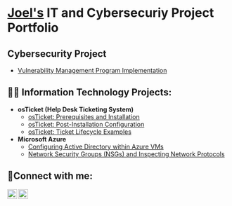 <h1><a href="https://www.linkedin.com/in/joel-rosas-50b653170/">Joel's</a> IT and Cybersecuriy Project Portfolio</h1>

<h2>Cybersecurity Project</h2>

 - [Vulnerability Management Program Implementation](https://github.com/JoeliRosas20/vulnerability-management-program)

<h2>👨‍💻 Information Technology Projects:</h2>

- <b>osTicket (Help Desk Ticketing System)</b>
  - [osTicket: Prerequisites and Installation](https://github.com/JoeliRosas20/osticket-prereqs)
  - [osTicket: Post-Installation Configuration](https://github.com/JoeliRosas20/post-install-config)
  - [osTicket: Ticket Lifecycle Examples](https://github.com/JoeliRosas20/ticket-lifecycle)
- <b>Microsoft Azure</b>
  - [Configuring Active Directory within Azure VMs](https://github.com/JoeliRosas20/configure-ad)
  - [Network Security Groups (NSGs) and Inspecting Network Protocols](https://github.com/JoeliRosas20/azure-network-protocols)

<h2>🤳Connect with me:</h2>

[<img align="left" alt="Joel | LinkedIn" width="22px" src="https://cdn.jsdelivr.net/npm/simple-icons@v3/icons/linkedin.svg" />][linkedin]
[<img align="left" alt="Joel | Site" width="22px" src="https://cdn.jsdelivr.net/npm/simple-icons@3.13.0/icons/react.svg" />][Site]

[linkedin]: https://www.linkedin.com/in/joel-rosas-50b653170/
[Site]: https://www.joelirosas.com/

